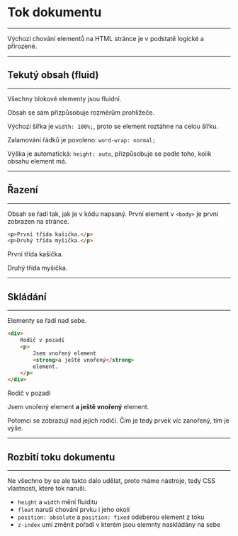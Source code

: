 # Tok dokumentu

----

Výchozí chování elementů na HTML stránce je v podstatě logické a přirozené. 

---

## Tekutý obsah (fluid)

----

Všechny blokové elementy jsou fluidní.

Obsah se sám přizpůsobuje rozměrům prohlížeče. 

Výchozí šířka je `width: 100%;`, proto se element roztáhne na celou šířku.

Zalamování řádků je povoleno: `word-wrap: normal;`

Výška je automatická: `height: auto`, přizpůsobuje se podle toho, kolik obsahu element má.


---

## Řazení

----

Obsah se řadí tak, jak je v kódu napsaný. První element v `<body>` je první zobrazen na stránce.

```html
<p>První třída kašička.</p>
<p>Druhý třída myšička.</p>
```

<div class="c-example">
<p>První třída kašička.</p>
<p>Druhý třída myšička.</p>
</div>


---

## Skládání

----

Elementy se řadí nad sebe.

```html
<div>
    Rodič v pozadí
    <p>
        Jsem vnořený element 
        <strong>a ještě vnořený</strong>
        element.
    </p>
</div>
```

<div class="c-example example-stacking">
<div>
    Rodič v pozadí
    <p>
        Jsem vnořený element 
        <strong>a ještě vnořený</strong>
        element.
    </p>
</div>
</div>

Potomci se zobrazují nad jejich rodiči. Čím je tedy prvek víc zanořený, tím je výše.

---

## Rozbití toku dokumentu

----

Ne všechno by se ale takto dalo udělat, proto máme nástroje, tedy CSS vlastnosti, které tok naruší.

* `height` a `width` mění fluiditu
* `float` naruší chování prvku i jeho okolí
* `position: absolute` a `position: fixed` odeberou element z toku
* `z-index` umí změnit pořadí v kterém jsou elemnty naskládány na sebe